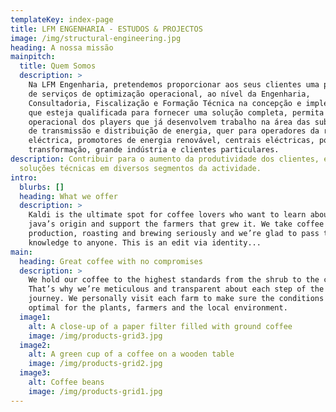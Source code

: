 ```yaml
---
templateKey: index-page
title: LFM ENGENHARIA - ESTUDOS & PROJECTOS
image: /img/structural-engineering.jpg
heading: A nossa missão
mainpitch:
  title: Quem Somos
  description: >
    Na LFM Engenharia, pretendemos proporcionar aos seus clientes uma prestação
    de serviços de optimização operacional, ao nível da Engenharia,
    Consultadoria, Fiscalização e Formação Técnica na concepção e implementação,
    que esteja qualificada para fornecer uma solução completa, permita o reforço
    operacional dos players que já desenvolvem trabalho na área das subestações
    de transmissão e distribuição de energia, quer para operadores da rede
    eléctrica, promotores de energia renovável, centrais eléctricas, postos de
    transformação, grande indústria e clientes particulares.
description: Contribuir para o aumento da produtividade dos clientes, estudamos
  soluções técnicas em diversos segmentos da actividade.
intro:
  blurbs: []
  heading: What we offer
  description: >
    Kaldi is the ultimate spot for coffee lovers who want to learn about their
    java’s origin and support the farmers that grew it. We take coffee
    production, roasting and brewing seriously and we’re glad to pass that
    knowledge to anyone. This is an edit via identity...
main:
  heading: Great coffee with no compromises
  description: >
    We hold our coffee to the highest standards from the shrub to the cup.
    That’s why we’re meticulous and transparent about each step of the coffee’s
    journey. We personally visit each farm to make sure the conditions are
    optimal for the plants, farmers and the local environment.
  image1:
    alt: A close-up of a paper filter filled with ground coffee
    image: /img/products-grid3.jpg
  image2:
    alt: A green cup of a coffee on a wooden table
    image: /img/products-grid2.jpg
  image3:
    alt: Coffee beans
    image: /img/products-grid1.jpg
---
```

